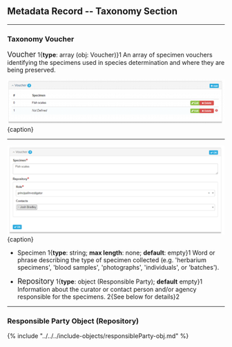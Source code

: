 ## Metadata Record -- Taxonomy Section
---
### Taxonomy Voucher

<span class="md-panel" style="font-size: larger">Voucher</span> 1{**type**: array (obj: <span class="md-panel">Voucher</span>)}1  An array of specimen vouchers identifying the specimens used in species determination and where they are being preserved. 

![Taxonomy Voucher Array](/assets/reference/edit-objects/metadata/taxonomy/taxonomy-voucher-array.png) {caption}

---

![Taxonomy Voucher Edit Window](/assets/reference/edit-objects/metadata/taxonomy/taxonomy-voucher-panel.png) {caption}

* <span class="md-element">Specimen</span>  1{**type**: string; **max length**: none; **default**: empty}1   Word or phrase describing the type of specimen collected (e.g. 'herbarium specimens', 'blood samples', 'photographs', 'individuals', or 'batches').

* <span class="md-panel" style="font-size: larger">Repository</span> 1{**type**: object (<span class="md-panel">Responsible Party</span>); **default** empty}1   Information about the curator or contact person and/or agency responsible for the specimens.  2{See below for details}2

---

### Responsible Party Object (Repository)

{% include "../../../include-objects/responsibleParty-obj.md" %}



